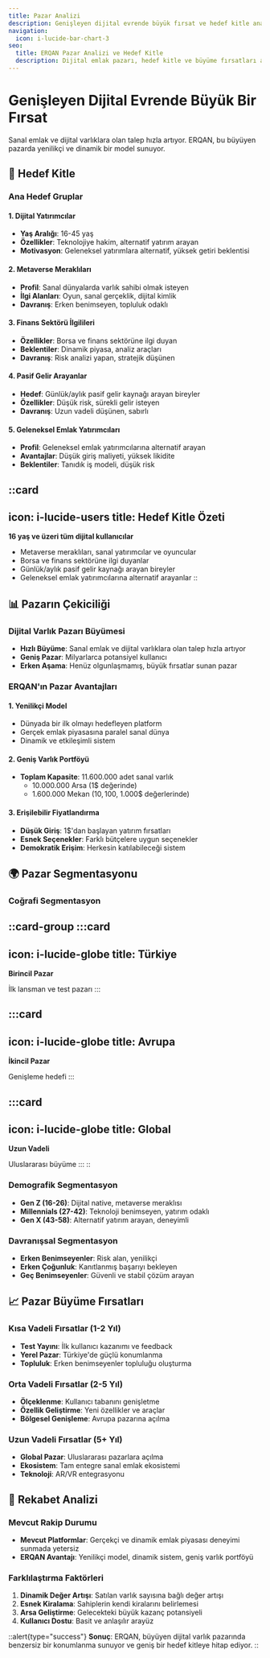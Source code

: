 ```yaml
---
title: Pazar Analizi
description: Genişleyen dijital evrende büyük fırsat ve hedef kitle analizi
navigation:
  icon: i-lucide-bar-chart-3
seo:
  title: ERQAN Pazar Analizi ve Hedef Kitle
  description: Dijital emlak pazarı, hedef kitle ve büyüme fırsatları analizi
---
```


# Genişleyen Dijital Evrende Büyük Bir Fırsat

Sanal emlak ve dijital varlıklara olan talep hızla artıyor. ERQAN, bu büyüyen pazarda yenilikçi ve dinamik bir model sunuyor.

## 🎯 Hedef Kitle

### Ana Hedef Gruplar

#### 1. Dijital Yatırımcılar
- **Yaş Aralığı**: 16-45 yaş
- **Özellikler**: Teknolojiye hakim, alternatif yatırım arayan
- **Motivasyon**: Geleneksel yatırımlara alternatif, yüksek getiri beklentisi

#### 2. Metaverse Meraklıları
- **Profil**: Sanal dünyalarda varlık sahibi olmak isteyen
- **İlgi Alanları**: Oyun, sanal gerçeklik, dijital kimlik
- **Davranış**: Erken benimseyen, topluluk odaklı

#### 3. Finans Sektörü İlgilileri
- **Özellikler**: Borsa ve finans sektörüne ilgi duyan
- **Beklentiler**: Dinamik piyasa, analiz araçları
- **Davranış**: Risk analizi yapan, stratejik düşünen

#### 4. Pasif Gelir Arayanlar
- **Hedef**: Günlük/aylık pasif gelir kaynağı arayan bireyler
- **Özellikler**: Düşük risk, sürekli gelir isteyen
- **Davranış**: Uzun vadeli düşünen, sabırlı

#### 5. Geleneksel Emlak Yatırımcıları
- **Profil**: Geleneksel emlak yatırımcılarına alternatif arayan
- **Avantajlar**: Düşük giriş maliyeti, yüksek likidite
- **Beklentiler**: Tanıdık iş modeli, düşük risk

::card
---
icon: i-lucide-users
title: Hedef Kitle Özeti
---
**16 yaş ve üzeri tüm dijital kullanıcılar**

- Metaverse meraklıları, sanal yatırımcılar ve oyuncular
- Borsa ve finans sektörüne ilgi duyanlar
- Günlük/aylık pasif gelir kaynağı arayan bireyler
- Geleneksel emlak yatırımcılarına alternatif arayanlar
::

## 📊 Pazarın Çekiciliği

### Dijital Varlık Pazarı Büyümesi
- **Hızlı Büyüme**: Sanal emlak ve dijital varlıklara olan talep hızla artıyor
- **Geniş Pazar**: Milyarlarca potansiyel kullanıcı
- **Erken Aşama**: Henüz olgunlaşmamış, büyük fırsatlar sunan pazar

### ERQAN'ın Pazar Avantajları

#### 1. Yenilikçi Model
- Dünyada bir ilk olmayı hedefleyen platform
- Gerçek emlak piyasasına paralel sanal dünya
- Dinamik ve etkileşimli sistem

#### 2. Geniş Varlık Portföyü
- **Toplam Kapasite**: 11.600.000 adet sanal varlık
  - 10.000.000 Arsa (1$ değerinde)
  - 1.600.000 Mekan (10$, 100$, 1.000$ değerlerinde)

#### 3. Erişilebilir Fiyatlandırma
- **Düşük Giriş**: 1$'dan başlayan yatırım fırsatları
- **Esnek Seçenekler**: Farklı bütçelere uygun seçenekler
- **Demokratik Erişim**: Herkesin katılabileceği sistem

## 🌍 Pazar Segmentasyonu

### Coğrafi Segmentasyon
::card-group
  :::card
  ---
  icon: i-lucide-globe
  title: Türkiye
  ---
  **Birincil Pazar**
  
  İlk lansman ve test pazarı
  :::

  :::card
  ---
  icon: i-lucide-globe
  title: Avrupa
  ---
  **İkincil Pazar**
  
  Genişleme hedefi
  :::

  :::card
  ---
  icon: i-lucide-globe
  title: Global
  ---
  **Uzun Vadeli**
  
  Uluslararası büyüme
  :::
::

### Demografik Segmentasyon
- **Gen Z (16-26)**: Dijital native, metaverse meraklısı
- **Millennials (27-42)**: Teknoloji benimseyen, yatırım odaklı
- **Gen X (43-58)**: Alternatif yatırım arayan, deneyimli

### Davranışsal Segmentasyon
- **Erken Benimseyenler**: Risk alan, yenilikçi
- **Erken Çoğunluk**: Kanıtlanmış başarıyı bekleyen
- **Geç Benimseyenler**: Güvenli ve stabil çözüm arayan

## 📈 Pazar Büyüme Fırsatları

### Kısa Vadeli Fırsatlar (1-2 Yıl)
- **Test Yayını**: İlk kullanıcı kazanımı ve feedback
- **Yerel Pazar**: Türkiye'de güçlü konumlanma
- **Topluluk**: Erken benimseyenler topluluğu oluşturma

### Orta Vadeli Fırsatlar (2-5 Yıl)
- **Ölçeklenme**: Kullanıcı tabanını genişletme
- **Özellik Geliştirme**: Yeni özellikler ve araçlar
- **Bölgesel Genişleme**: Avrupa pazarına açılma

### Uzun Vadeli Fırsatlar (5+ Yıl)
- **Global Pazar**: Uluslararası pazarlara açılma
- **Ekosistem**: Tam entegre sanal emlak ekosistemi
- **Teknoloji**: AR/VR entegrasyonu

## 🎯 Rekabet Analizi

### Mevcut Rakip Durumu
- **Mevcut Platformlar**: Gerçekçi ve dinamik emlak piyasası deneyimi sunmada yetersiz
- **ERQAN Avantajı**: Yenilikçi model, dinamik sistem, geniş varlık portföyü

### Farklılaştırma Faktörleri
1. **Dinamik Değer Artışı**: Satılan varlık sayısına bağlı değer artışı
2. **Esnek Kiralama**: Sahiplerin kendi kiralarını belirlemesi
3. **Arsa Geliştirme**: Gelecekteki büyük kazanç potansiyeli
4. **Kullanıcı Dostu**: Basit ve anlaşılır arayüz

::alert{type="success"}
**Sonuç**: ERQAN, büyüyen dijital varlık pazarında benzersiz bir konumlanma sunuyor ve geniş bir hedef kitleye hitap ediyor.
::
